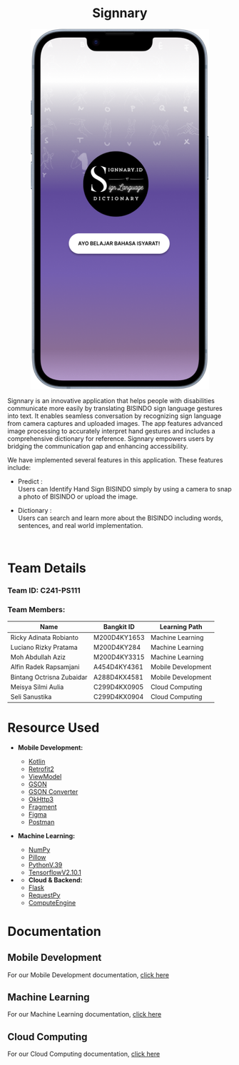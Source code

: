 <p align="center">
  <h1 align="center"><b>Signnary</b></h1>
</p>

<p align="center">
  <img src="https://github.com/Signnary/.github/blob/main/profile/images/LogoRemove.png" alt="Signnary Logo" width="400px">
</p>

Signnary is an innovative application that helps people with disabilities communicate more easily by translating BISINDO sign language gestures into text. It enables seamless conversation by recognizing sign language from camera captures and uploaded images. The app features advanced image processing to accurately interpret hand gestures and includes a comprehensive dictionary for reference. Signnary empowers users by bridging the communication gap and enhancing accessibility.

We have implemented several features in this application. These features include:

- Predict :
<br /> Users can Identify Hand Sign BISINDO simply by using a camera to snap a photo of BISINDO or upload the image.

- Dictionary :
<br /> Users can search and learn more about the BISINDO including words, sentences, and real world implementation.

<br>

# Team Details

### Team ID: C241-PS111
### Team Members:
| Name                               | Bangkit ID       | Learning Path            |
| ---------------------------------- | ---------------- | ------------------------ |
| Ricky Adinata Robianto             | M200D4KY1653     | Machine Learning         |
| Luciano Rizky Pratama              | M200D4KY284      | Machine Learning         |
| Moh Abdullah Aziz                  | M200D4KY3315     | Machine Learning         |
| Alfin Radek Rapsamjani             | A454D4KY4361     | Mobile Development       |
| Bintang Octrisna Zubaidar          | A288D4KX4581     | Mobile Development       |
| Meisya Silmi Aulia                 | C299D4KX0905     | Cloud Computing          |
| Seli Sanustika                     | C299D4KX0904     | Cloud Computing          |

# Resource Used
- <b> Mobile Development: </b>
  - [Kotlin](https://kotlinlang.org/)
  - [Retrofit2](https://kotlinlang.org/)
  - [ViewModel](https://developer.android.com/topic/libraries/architecture/viewmodel)
  - [GSON](https://github.com/google/gson)
  - [GSON Converter](https://github.com/square/retrofit/tree/master/retrofit-converters/gson)
  - [OkHttp3](https://square.github.io/okhttp/)
  - [Fragment](https://developer.android.com/guide/fragments?hl=id)
  - [Figma](https://www.figma.com/)
  - [Postman](https://www.postman.com/)
- <b> Machine Learning: </b>
  - [NumPy](https://numpy.org/)
  - [Pillow](https://python-pillow.org/)
  - [PythonV.39](https://www.python.org/downloads/)  
  - [TensorflowV2.10.1](https://www.tensorflow.org/)

- - <b> Cloud & Backend: </b>
  - [Flask](https://flask.palletsprojects.com/en/3.0.x/)
  - [RequestPy](https://pypi.org/project/requests/)
  - [ComputeEngine](https://pypi.org/project/requests/)
# Documentation
## Mobile Development
For our Mobile Development documentation, [click here](https://github.com/Signnary/Signnary-MD#readme)
## Machine Learning
For our Machine Learning documentation, [click here](https://github.com/Signnary/Signnary-ML#readme)
## Cloud Computing
For our Cloud Computing documentation, [click here](https://github.com/Signnary/Signnary#readme)
